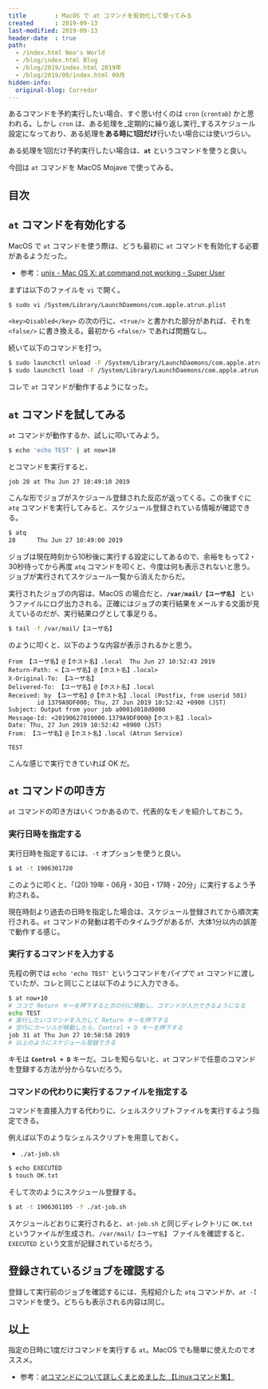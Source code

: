 ```yaml
---
title        : MacOS で at コマンドを有効化して使ってみる
created      : 2019-09-13
last-modified: 2019-09-13
header-date  : true
path:
  - /index.html Neo's World
  - /blog/index.html Blog
  - /blog/2019/index.html 2019年
  - /blog/2019/09/index.html 09月
hidden-info:
  original-blog: Corredor
---
```


あるコマンドを予約実行したい場合、すぐ思い付くのは `cron` (`crontab`) かと思われる。しかし `cron` は、ある処理を_定期的に繰り返し実行_するスケジュール設定になっており、ある処理を**ある時に1回だけ**行いたい場合には使いづらい。

ある処理を1回だけ予約実行したい場合は、**`at`** というコマンドを使うと良い。

今回は `at` コマンドを MacOS Mojave で使ってみる。

## 目次

## `at` コマンドを有効化する

MacOS で `at` コマンドを使う際は、どうも最初に `at` コマンドを有効化する必要があるようだった。

- 参考：[unix - Mac OS X: at command not working - Super User](https://superuser.com/questions/43678/mac-os-x-at-command-not-working/146199#146199)

まずは以下のファイルを `vi` で開く。

```bash
$ sudo vi /System/Library/LaunchDaemons/com.apple.atrun.plist
```

`<key>Disabled</key>` の次の行に、`<true/>` と書かれた部分があれば、それを `<false/>` に書き換える。最初から `<false/>` であれば問題なし。

続いて以下のコマンドを打つ。

```bash
$ sudo launchctl unload -F /System/Library/LaunchDaemons/com.apple.atrun.plist
$ sudo launchctl load -F /System/Library/LaunchDaemons/com.apple.atrun.plist
```

コレで `at` コマンドが動作するようになった。

## `at` コマンドを試してみる

`at` コマンドが動作するか、試しに叩いてみよう。

```bash
$ echo 'echo TEST' | at now+10
```

とコマンドを実行すると、

```
job 28 at Thu Jun 27 10:49:10 2019
```

こんな形でジョブがスケジュール登録された反応が返ってくる。この後すぐに _`atq`_ コマンドを実行してみると、スケジュール登録されている情報が確認できる。

```bash
$ atq
28      Thu Jun 27 10:49:00 2019
```

ジョブは現在時刻から10秒後に実行する設定にしてあるので、余裕をもって2・30秒待ってから再度 `atq` コマンドを叩くと、今度は何も表示されないと思う。ジョブが実行されてスケジュール一覧から消えたからだ。

実行されたジョブの内容は、MacOS の場合だと、**`/var/mail/【ユーザ名】`** というファイルにログ出力される。正確にはジョブの実行結果をメールする文面が見えているのだが、実行結果ログとして事足りる。

```bash
$ tail -f /var/mail/【ユーザ名】
```

のように叩くと、以下のような内容が表示されるかと思う。

```
From 【ユーザ名】@【ホスト名】.local  Thu Jun 27 10:52:43 2019
Return-Path: <【ユーザ名】@【ホスト名】.local>
X-Original-To: 【ユーザ名】
Delivered-To: 【ユーザ名】@【ホスト名】.local
Received: by 【ユーザ名】@【ホスト名】.local (Postfix, from userid 501)
        id 1379A9DF000; Thu, 27 Jun 2019 10:52:42 +0900 (JST)
Subject: Output from your job a0001d018d0000
Message-Id: <20190627010000.1379A9DF000@【ホスト名】.local>
Date: Thu, 27 Jun 2019 10:52:42 +0900 (JST)
From: 【ユーザ名】@【ホスト名】.local (Atrun Service)

TEST
```

こんな感じで実行できていれば OK だ。

## `at` コマンドの叩き方

`at` コマンドの叩き方はいくつかあるので、代表的なモノを紹介しておこう。

### 実行日時を指定する

実行日時を指定するには、`-t` オプションを使うと良い。

```bash
$ at -t 1906301720
```

このように叩くと、「(20) 19年・06月・30日・17時・20分」に実行するよう予約される。

現在時刻より過去の日時を指定した場合は、スケジュール登録されてから順次実行される。`at` コマンドの発動は若干のタイムラグがあるが、大体1分以内の誤差で動作する感じ。

### 実行するコマンドを入力する

先程の例では `echo 'echo TEST'` というコマンドをパイプで `at` コマンドに渡していたが、コレと同じことは以下のように入力できる。

```bash
$ at now+10
# ココで Return キーを押下すると次の行に移動し、コマンドが入力できるようになる
echo TEST
# 実行したいコマンドを入力して Return キーを押下する
# 空行にカーソルが移動したら、Control + D キーを押下する
job 31 at Thu Jun 27 10:58:58 2019
# 以上のようにスケジュール登録できる
```

キモは **`Control + D`** キーだ。コレを知らないと、`at` コマンドで任意のコマンドを登録する方法が分からないだろう。

### コマンドの代わりに実行するファイルを指定する

コマンドを直接入力する代わりに、シェルスクリプトファイルを実行するよう指定できる。

例えば以下のようなシェルスクリプトを用意しておく。

- `./at-job.sh`

```bash
$ echo EXECUTED
$ touch OK.txt
```

そして次のようにスケジュール登録する。

```bash
$ at -t 1906301105 -f ./at-job.sh
```

スケジュールどおりに実行されると、`at-job.sh` と同じディレクトリに `OK.txt` というファイルが生成され、`/var/mail/【ユーザ名】` ファイルを確認すると、`EXECUTED` という文言が記録されているだろう。

## 登録されているジョブを確認する

登録して実行前のジョブを確認するには、先程紹介した `atq` コマンドか、_`at -l`_ コマンドを使う。どちらも表示される内容は同じ。

## 以上

指定の日時に1度だけコマンドを実行する `at`。MacOS でも簡単に使えたのでオススメ。

- 参考：[atコマンドについて詳しくまとめました 【Linuxコマンド集】](https://eng-entrance.com/linux-command-at)
